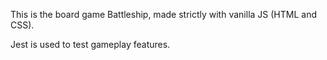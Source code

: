 This is the board game Battleship, made strictly with vanilla JS (HTML and CSS). 

Jest is used to test gameplay features. 
